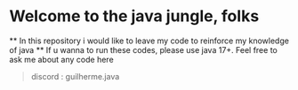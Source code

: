 # Welcome to the java jungle, folks

** In this repository i would like to leave my code to reinforce my knowledge of java ** 
If u wanna to run these codes, please use java 17+.
Feel free to ask me about any code here 

> discord : guilherme.java
